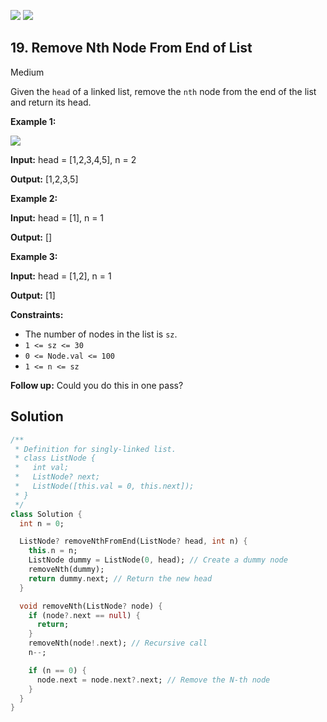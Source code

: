 [![](https://img.shields.io/github/stars/javadev/LeetCode-in-All?label=Stars&style=flat-square)](https://github.com/javadev/LeetCode-in-All)
[![](https://img.shields.io/github/forks/javadev/LeetCode-in-All?label=Fork%20me%20on%20GitHub%20&style=flat-square)](https://github.com/javadev/LeetCode-in-All/fork)

## 19\. Remove Nth Node From End of List

Medium

Given the `head` of a linked list, remove the `nth` node from the end of the list and return its head.

**Example 1:**

![](https://assets.leetcode.com/uploads/2020/10/03/remove_ex1.jpg)

**Input:** head = [1,2,3,4,5], n = 2

**Output:** [1,2,3,5]

**Example 2:**

**Input:** head = [1], n = 1

**Output:** []

**Example 3:**

**Input:** head = [1,2], n = 1

**Output:** [1]

**Constraints:**

*   The number of nodes in the list is `sz`.
*   `1 <= sz <= 30`
*   `0 <= Node.val <= 100`
*   `1 <= n <= sz`

**Follow up:** Could you do this in one pass?

## Solution

```dart
/**
 * Definition for singly-linked list.
 * class ListNode {
 *   int val;
 *   ListNode? next;
 *   ListNode([this.val = 0, this.next]);
 * }
 */
class Solution {
  int n = 0;

  ListNode? removeNthFromEnd(ListNode? head, int n) {
    this.n = n;
    ListNode dummy = ListNode(0, head); // Create a dummy node
    removeNth(dummy);
    return dummy.next; // Return the new head
  }

  void removeNth(ListNode? node) {
    if (node?.next == null) {
      return;
    }
    removeNth(node!.next); // Recursive call
    n--;

    if (n == 0) {
      node.next = node.next?.next; // Remove the N-th node
    }
  }
}
```
